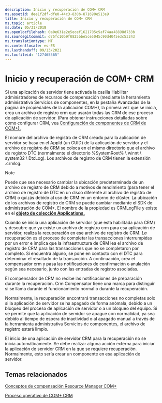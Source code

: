 ```yaml
---
description: Inicio y recuperación de COM+ CRM
ms.assetid: dee1f2df-dfe0-44c3-830b-871690e513e9
title: Inicio y recuperación de COM+ CRM
ms.topic: article
ms.date: 05/31/2018
ms.openlocfilehash: 0a0e631e2e5ecef1621705c9af74aa48898d733b
ms.sourcegitcommit: d75fc10b9f0825bbe5ce5045c90d4045e3c53243
ms.translationtype: MT
ms.contentlocale: es-ES
ms.lasthandoff: 09/13/2021
ms.locfileid: "127465565"
---
```

# <a name="com-crm-startup-and-recovery"></a>Inicio y recuperación de COM+ CRM

Si una aplicación  de servidor tiene activada la casilla Habilitar administradores  de recursos de compensación (mediante la herramienta administrativa Servicios de componentes, en la pestaña Avanzadas de la página de propiedades de la aplicación COM+), la primera vez que se inicia, crea un archivo de registro crm que usarán todas las CRM de ese proceso de aplicación de servidor. (Para obtener instrucciones detalladas sobre cómo configurar CRM, vea [Configuración de componentes de CRM de COM+).](configuring-com--crm-components.md)

El nombre del archivo de registro de CRM creado para la aplicación de servidor se basa en el AppId (un GUID) de la aplicación de servidor y el archivo de registro de CRM se coloca en el mismo directorio que el archivo de registro DTC (normalmente el directorio %SystemRoot% \\ winnt \\ system32 \\ DtcLog). Los archivos de registro de CRM tienen la extensión .crmlog.

> [!Note]  
> Puede que sea necesario cambiar la ubicación predeterminada de un archivo de registro de CRM debido a motivos de rendimiento (para tener el archivo de registro de DTC en un disco diferente al archivo de registro de CRM) o quizás debido al uso de CRM en un entorno de clúster. La ubicación de los archivos de registro de CRM se puede cambiar mediante el SDK de administración de COM+. El nombre de la propiedad es CRMLogFile y existe en el [**objeto de colección Applications.**](applications.md)

 

Cuando se inicia una aplicación de servidor (que está habilitada para CRM) y descubre que ya existe un archivo de registro crm para esa aplicación de servidor, realiza la recuperación en ese archivo de registro de CRM. *La* recuperación es el proceso de completar las transacciones interrumpidas por un error e implica que la infraestructura de CRM lea el archivo de registro de CRM para las transacciones que no se completaron por completo. Si encuentra alguno, se pone en contacto con el DTC para determinar el resultado de la transacción. A continuación, crea el compensador crm y pasa las notificaciones de confirmación o anulación según sea necesario, junto con las entradas de registro asociadas.

El compensador de CRM no recibe las notificaciones de preparación durante la recuperación. Crm Compensator tiene una marca para distinguir si se llama durante el funcionamiento normal o durante la recuperación.

Normalmente, la recuperación encontrará transacciones no completas solo si la aplicación de servidor se ha apagado de forma anómala, debido a un bloqueo del proceso de aplicación de servidor o a un bloqueo del equipo. Si se permite que la aplicación de servidor se apague con normalidad, ya sea debido al tiempo de espera de inactividad o al apagado manual a través de la herramienta administrativa Servicios de componentes, el archivo de registro estará limpio.

El inicio de una aplicación de servidor CRM para la recuperación no se inicia automáticamente. Se debe realizar alguna acción externa para iniciar la aplicación de servidor CRM en la que se requiere recuperación. Normalmente, esto sería crear un componente en esa aplicación de servidor.

## <a name="related-topics"></a>Temas relacionados

<dl> <dt>

[Conceptos de compensación Resource Manager COM+](com--compensating-resource-manager-concepts.md)
</dt> <dt>

[Proceso operativo de COM+ CRM](com--crm-operating-process.md)
</dt> </dl>

 

 



